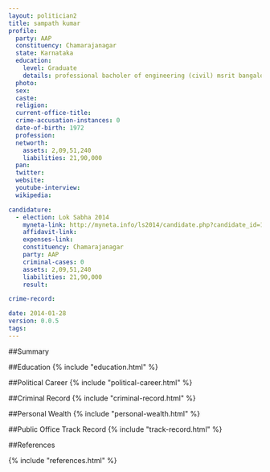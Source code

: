 ```yaml
---
layout: politician2
title: sampath kumar
profile: 
  party: AAP
  constituency: Chamarajanagar
  state: Karnataka
  education: 
    level: Graduate
    details: professional bacholer of engineering (civil) msrit bangalore university  1995
  photo: 
  sex: 
  caste: 
  religion: 
  current-office-title: 
  crime-accusation-instances: 0
  date-of-birth: 1972
  profession: 
  networth: 
    assets: 2,09,51,240
    liabilities: 21,90,000
  pan: 
  twitter: 
  website: 
  youtube-interview: 
  wikipedia: 

candidature: 
  - election: Lok Sabha 2014
    myneta-link: http://myneta.info/ls2014/candidate.php?candidate_id=1205
    affidavit-link: 
    expenses-link: 
    constituency: Chamarajanagar 
    party: AAP
    criminal-cases: 0
    assets: 2,09,51,240
    liabilities: 21,90,000
    result:  

crime-record: 

date: 2014-01-28
version: 0.0.5
tags: 
---
```

##Summary


##Education
{% include "education.html" %}


##Political Career
{% include "political-career.html" %}


##Criminal Record
{% include "criminal-record.html" %}


##Personal Wealth
{% include "personal-wealth.html" %}


##Public Office Track Record
{% include "track-record.html" %}


##References


{% include "references.html" %}